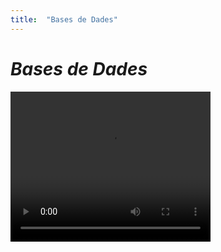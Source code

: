 ```yaml
---
title:  "Bases de Dades"
---
```


# ***Bases de Dades***

<video width="320" height="240" controls>
  <source src="T02_Portada.mp4" type="video/mp4">
  Tu navegador no soporta la etiqueta de video.
</video>